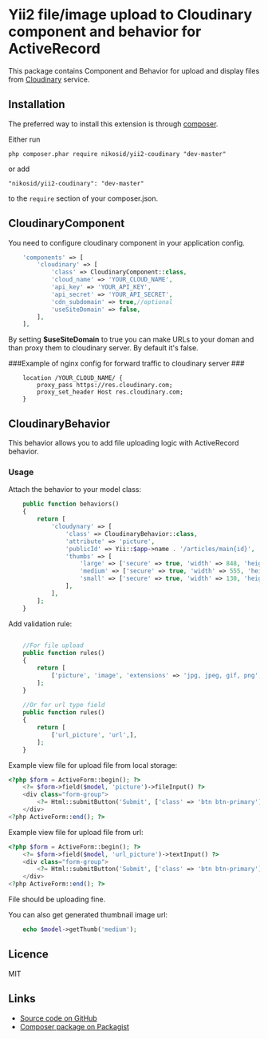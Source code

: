 # Yii2 file/image upload to Cloudinary component and behavior for ActiveRecord #
 
This package contains Component and Behavior for upload and 
display files from [Cloudinary](https://cloudinary.com/) service.
 
## Installation ##

The preferred way to install this extension is through [composer](http://getcomposer.org/download/).

Either run

    php composer.phar require nikosid/yii2-coudinary "dev-master"

or add

    "nikosid/yii2-coudinary": "dev-master"

to the `require` section of your composer.json.

## CloudinaryComponent ##

You need to configure cloudinary component in your application config.

```php
    'components' => [
        'cloudinary' => [
            'class' => CloudinaryComponent::class,
            'cloud_name' => 'YOUR_CLOUD_NAME',
            'api_key' => 'YOUR_API_KEY',
            'api_secret' => 'YOUR_API_SECRET',
            'cdn_subdomain' => true,//optional
            'useSiteDomain' => false,
        ],
    ],
```

By setting **$useSiteDomain** to true you can make URLs to your doman
and than proxy them to cloudinary server. By default it's false.

###Example of nginx config for forward traffic to cloudinary server ###

```
    location /YOUR_CLOUD_NAME/ {
        proxy_pass https://res.cloudinary.com;
        proxy_set_header Host res.cloudinary.com;
    }
```
 
## CloudinaryBehavior ##

This behavior allows you to add file uploading logic with ActiveRecord behavior.

### Usage ###
Attach the behavior to your model class:
```php
    public function behaviors()
    {
        return [
            'cloudynary' => [
                'class' => CloudinaryBehavior::class,
                'attribute' => 'picture',
                'publicId' => Yii::$app->name . '/articles/main{id}',
                'thumbs' => [
                    'large' => ['secure' => true, 'width' => 848, 'height' => 536, 'crop' => 'fill'],
                    'medium' => ['secure' => true, 'width' => 555, 'height' => 536, 'crop' => 'fill'],
                    'small' => ['secure' => true, 'width' => 130, 'height' => 125, 'crop' => 'fill'],
                ],
            ],
        ];
    }
```

Add validation rule:
```php
    
    //For file upload    
    public function rules()
    {
        return [
            ['picture', 'image', 'extensions' => 'jpg, jpeg, gif, png', 'on' => ['insert', 'update']],   
        ];
    }
    
    //Or for url type field    
    public function rules()
    {
        return [
            ['url_picture', 'url',],   
        ];
    }
```

Example view file for upload file from local storage:
```php
<?php $form = ActiveForm::begin(); ?>
    <?= $form->field($model, 'picture')->fileInput() ?>
    <div class="form-group">
        <?= Html::submitButton('Submit', ['class' => 'btn btn-primary']) ?>
    </div>
<?php ActiveForm::end(); ?>
```

Example view file for upload file from url:
```php
<?php $form = ActiveForm::begin(); ?>
    <?= $form->field($model, 'url_picture')->textInput() ?>
    <div class="form-group">
        <?= Html::submitButton('Submit', ['class' => 'btn btn-primary']) ?>
    </div>
<?php ActiveForm::end(); ?>
```

File should be uploading fine.


You can also get generated thumbnail image url:
```php
    echo $model->getThumb('medium');
```

## Licence ##

MIT
    
## Links ##

* [Source code on GitHub](https://github.com/nikosid/yii2-cloudinary)
* [Composer package on Packagist](https://packagist.org/packages/nikosid/yii2-cloudinary)
